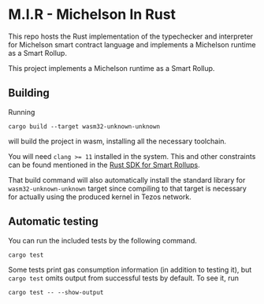 # M.I.R - Michelson In Rust

This repo hosts the Rust implementation of the typechecker and interpreter for
Michelson smart contract language and implements a Michelson runtime as a
Smart Rollup.

This project implements a Michelson runtime as a Smart Rollup.

## Building

Running

```
cargo build --target wasm32-unknown-unknown
```

will build the project in wasm, installing all the necessary toolchain.

You will need `clang >= 11` installed in the system. This and other constraints
can be found mentioned in the
[Rust SDK for Smart Rollups](https://docs.rs/tezos-smart-rollup/latest/tezos_smart_rollup/).

That build command will also automatically install the standard library for
`wasm32-unknown-unknown` target since compiling to that target is necessary for
actually using the produced kernel in Tezos network.

## Automatic testing

You can run the included tests by the following command.

`cargo test`

Some tests print gas consumption information (in addition to testing it), but `cargo test` omits output from successful tests by default. To see it, run

`cargo test -- --show-output`
